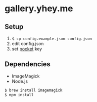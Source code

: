 # gallery.yhey.me

## Setup

1. `$ cp config.example.json config.json`
1. edit config.json
1. set [pocket](https://getpocket.com/) key

## Dependencies

- ImageMagick
- Node.js

```bash
$ brew install imagemagick
$ npm install
```
